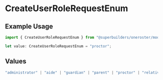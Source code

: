 # CreateUserRoleRequestEnum

## Example Usage

```typescript
import { CreateUserRoleRequestEnum } from "@superbuilders/oneroster/models/operations";

let value: CreateUserRoleRequestEnum = "proctor";
```

## Values

```typescript
"administrator" | "aide" | "guardian" | "parent" | "proctor" | "relative" | "student" | "teacher"
```